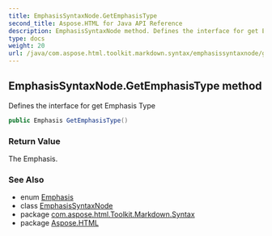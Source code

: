 ```yaml
---
title: EmphasisSyntaxNode.GetEmphasisType
second_title: Aspose.HTML for Java API Reference
description: EmphasisSyntaxNode method. Defines the interface for get Emphasis Type
type: docs
weight: 20
url: /java/com.aspose.html.toolkit.markdown.syntax/emphasissyntaxnode/getemphasistype/
---
```

## EmphasisSyntaxNode.GetEmphasisType method

Defines the interface for get Emphasis Type

```java
public Emphasis GetEmphasisType()
```

### Return Value

The Emphasis.

### See Also

* enum [Emphasis](../../emphasis/)
* class [EmphasisSyntaxNode](../)
* package [com.aspose.html.Toolkit.Markdown.Syntax](../../emphasissyntaxnode/)
* package [Aspose.HTML](../../../)
